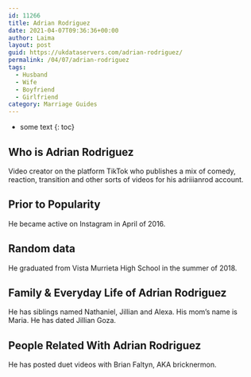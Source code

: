 ```yaml
---
id: 11266
title: Adrian Rodriguez
date: 2021-04-07T09:36:36+00:00
author: Laima
layout: post
guid: https://ukdataservers.com/adrian-rodriguez/
permalink: /04/07/adrian-rodriguez
tags:
  - Husband
  - Wife
  - Boyfriend
  - Girlfriend
category: Marriage Guides
---
```


* some text
{: toc}


## Who is Adrian Rodriguez
                  
                  
                  
Video creator on the platform TikTok who publishes a mix of comedy, reaction, transition and other sorts of videos for his adriiianrod account. 
                  
              
            
              
            
                
                
                
## Prior to Popularity
                  
                  
                  
He became active on Instagram in April of 2016.
                  
              
            
              
            
                
                
                
## Random data
                  
                  
                  
He graduated from Vista Murrieta High School in the summer of 2018.
                  
              
            
              
            
                
                
                
## Family & Everyday Life of Adrian Rodriguez
                  
                  
                  
He has siblings named Nathaniel, Jillian and Alexa. His mom&#8217;s name is Maria. He has dated Jillian Goza.
                  
              
            
              
            
                
                
                
## People Related With Adrian Rodriguez
                  
                  
                  
He has posted duet videos with Brian Faltyn, AKA bricknermon. 
                  
              
            
              
            
                
              
            
              
              
            
            
              
            
          
          
          